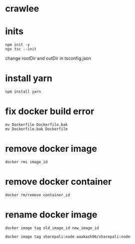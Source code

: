 # crawlee

# inits

```
npm init -y
npx tsc --init
```

change rootDir and outDir in tsconfig.json

# install yarn

```
npm install yarn
```

# fix docker build error

```
mv Dockerfile Dockerfile.bak
mv Dockerfile.bak Dockerfile
```

# remove docker image

```
docker rmi image_id
```

# remove docker container

```
docker rm/remove container_id
```

# rename docker image

```
docker image tag old_image_id new_image_id

docker image tag sharepali:node aaakash06/sharepali:node
```
